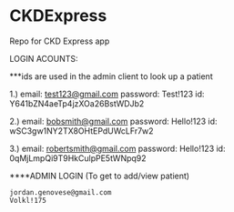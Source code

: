 # CKDExpress
Repo for CKD Express app


LOGIN ACOUNTS:

***ids are used in the admin client to look up a patient

1.) email: test123@gmail.com
    password: Test!123
    id: Y641bZN4aeTp4jzXOa26BstWDJb2
    
2.) email: bobsmith@gmail.com
    password: Hello!123
    id: wSC3gw1NY2TX8OHtEPdUWcLFr7w2
    
3.) email: robertsmith@gmail.com
    password: Hello!123
    id: 0qMjLmpQi9T9HkCulpPE5tWNpq92
    
    
****ADMIN LOGIN (To get to add/view patient)
    
    jordan.genovese@gmail.com 
    Volkl!175
